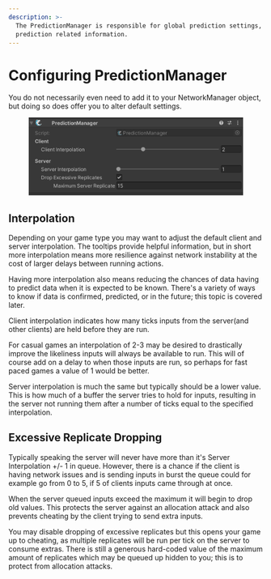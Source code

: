 ```yaml
---
description: >-
  The PredictionManager is responsible for global prediction settings, and other
  prediction related information.
---
```


# Configuring PredictionManager

You do not necessarily even need to add it to your NetworkManager object, but doing so does offer you to alter default settings.

<figure><img src="../../../.gitbook/assets/image (24).png" alt=""><figcaption></figcaption></figure>

## Interpolation

Depending on your game type you may want to adjust the default client and server interpolation. The tooltips provide helpful information, but in short more interpolation means more resilience against network instability at the cost of larger delays between running actions.

Having more interpolation also means reducing the chances of data having to predict data when it is expected to be known. There's a variety of ways to know if data is confirmed, predicted, or in the future; this topic is covered later.

Client interpolation indicates how many ticks inputs from the server(and other clients) are held before they are run.&#x20;

For casual games an interpolation of 2-3 may be desired to drastically improve the likeliness inputs will always be available to run. This will of course add on a delay to when those inputs are run, so perhaps for fast paced games a value of 1 would be better.

Server interpolation is much the same but typically should be a lower value. This is how much of a buffer the server tries to hold for inputs, resulting in the server not running them after a number of ticks equal to the specified interpolation.&#x20;

## Excessive Replicate Dropping

Typically speaking the server will never have more than it's Server Interpolation +/- 1 in queue. However, there is a chance if the client is having network issues and is sending inputs in burst the queue could for example go from 0 to 5, if 5 of clients inputs came through at once.

When the server queued inputs exceed the maximum it will begin to drop old values. This protects the server against an allocation attack and also prevents cheating by the client trying to send extra inputs.

You may disable dropping of excessive replicates but this opens your game up to cheating, as multiple replicates will be run per tick on the server to consume extras. There is still a generous hard-coded value of the maximum amount of replicates which may be queued up hidden to you; this is to protect from allocation attacks.
